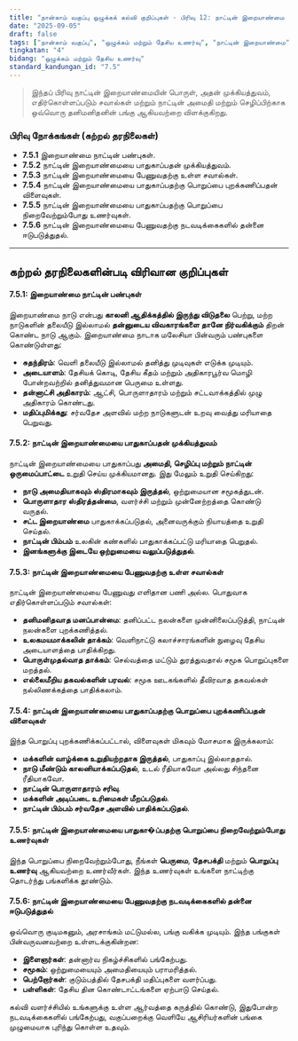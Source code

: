 ```yaml
---
title: "நான்காம் வகுப்பு ஒழுக்கக் கல்வி குறிப்புகள் - பிரிவு 12: நாட்டின் இறையாண்மை பொதுவான பொறுப்பு"
date: "2025-09-05"
draft: false
tags: ["நான்காம் வகுப்பு", "ஒழுக்கம் மற்றும் தேசிய உணர்வு", "நாட்டின் இறையாண்மை", "தேசபக்தி", "குடிமக்களின் பொறுப்பு"]
tingkatan: "4"
bidang: "ஒழுக்கம் மற்றும் தேசிய உணர்வு"
standard_kandungan_id: "7.5"
---
```

> இந்தப் பிரிவு நாட்டின் இறையாண்மையின் பொருள், அதன் முக்கியத்துவம், எதிர்கொள்ளப்படும் சவால்கள் மற்றும் நாட்டின் அமைதி மற்றும் செழிப்பிற்காக ஒவ்வொரு தனிமனிதனின் பங்கு ஆகியவற்றை விளக்குகிறது.

### பிரிவு நோக்கங்கள் (கற்றல் தரநிலைகள்)

  * **7.5.1** இறையாண்மை நாட்டின் பண்புகள்.
  * **7.5.2** நாட்டின் இறையாண்மையை பாதுகாப்பதன் முக்கியத்துவம்.
  * **7.5.3** நாட்டின் இறையாண்மையை பேணுவதற்கு உள்ள சவால்கள்.
  * **7.5.4** நாட்டின் இறையாண்மையை பாதுகாப்பதற்கு பொறுப்பை புறக்கணிப்பதன் விளைவுகள்.
  * **7.5.5** நாட்டின் இறையாண்மையை பாதுகாப்பதற்கு பொறுப்பை நிறைவேற்றும்போது உணர்வுகள்.
  * **7.5.6** நாட்டின் இறையாண்மையை பேணுவதற்கு நடவடிக்கைகளில் தன்னை ஈடுபடுத்துதல்.

-----

## கற்றல் தரநிலைகளின்படி விரிவான குறிப்புகள்

#### 7.5.1: இறையாண்மை நாட்டின் பண்புகள்

இறையாண்மை நாடு என்பது **காலனி ஆதிக்கத்தில் இருந்து விடுதலை** பெற்று, மற்ற நாடுகளின் தலையீடு இல்லாமல் **தன்னுடைய விவகாரங்களை தானே நிர்வகிக்கும்** திறன் கொண்ட நாடு ஆகும். இறையாண்மை நாடாக மலேசியா பின்வரும் பண்புகளை கொண்டுள்ளது:

  * **சுதந்திரம்**: வெளி தலையீடு இல்லாமல் தனித்து முடிவுகள் எடுக்க முடியும்.
  * **அடையாளம்**: தேசியக் கொடி, தேசிய கீதம் மற்றும் அதிகாரபூர்வ மொழி போன்றவற்றில் தனித்துவமான பெருமை உள்ளது.
  * **தன்னாட்சி அதிகாரம்**: ஆட்சி, பொருளாதாரம் மற்றும் சட்டவாக்கத்தில் முழு அதிகாரம் கொண்டது.
  * **மதிப்புமிக்கது**: சர்வதேச அளவில் மற்ற நாடுகளுடன் உறவு வைத்து மரியாதை பெறுவது.

#### 7.5.2: நாட்டின் இறையாண்மையை பாதுகாப்பதன் முக்கியத்துவம்

நாட்டின் இறையாண்மையை பாதுகாப்பது **அமைதி, செழிப்பு மற்றும் நாட்டின் ஒருமைப்பாட்டை** உறுதி செய்ய முக்கியமானது. இது மேலும் உறுதி செய்கிறது:

  * **நாடு அமைதியாகவும் ஸ்திரமாகவும் இருத்தல்**, ஒற்றுமையான சமூகத்துடன்.
  * **பொருளாதார ஸ்திரத்தன்மை**, வளர்ச்சி மற்றும் முன்னேற்றத்தை கொண்டு வருதல்.
  * **சட்ட இறையாண்மை** பாதுகாக்கப்படுதல், அனைவருக்கும் நியாயத்தை உறுதி செய்தல்.
  * **நாட்டின் பிம்பம்** உலகின் கண்களில் பாதுகாக்கப்பட்டு மரியாதை பெறுதல்.
  * **இனங்களுக்கு இடையே ஒற்றுமையை வலுப்படுத்துதல்**.

#### 7.5.3: நாட்டின் இறையாண்மையை பேணுவதற்கு உள்ள சவால்கள்

நாட்டின் இறையாண்மையை பேணுவது எளிதான பணி அல்ல. பொதுவாக எதிர்கொள்ளப்படும் சவால்கள்:

  * **தனிமனிதவாத மனப்பான்மை**: தனிப்பட்ட நலன்களை முன்னிலைப்படுத்தி, நாட்டின் நலன்களை புறக்கணித்தல்.
  * **உலகமயமாக்கலின் தாக்கம்**: வெளிநாட்டு கலாச்சாரங்களின் நுழைவு தேசிய அடையாளத்தை பாதிக்கிறது.
  * **பொருள்முதல்வாத தாக்கம்**: செல்வத்தை மட்டும் துரத்துவதால் சமூக பொறுப்புகளை மறத்தல்.
  * **எல்லைமீறிய தகவல்களின் பரவல்**: சமூக ஊடகங்களில் தீவிரவாத தகவல்கள் நல்லிணக்கத்தை பாதிக்கலாம்.

#### 7.5.4: நாட்டின் இறையாண்மையை பாதுகாப்பதற்கு பொறுப்பை புறக்கணிப்பதன் விளைவுகள்

இந்த பொறுப்பு புறக்கணிக்கப்பட்டால், விளைவுகள் மிகவும் மோசமாக இருக்கலாம்:

  * **மக்களின் வாழ்க்கை உறுதியற்றதாக இருத்தல்**, பாதுகாப்பு இல்லாததால்.
  * **நாடு மீண்டும் காலனியாக்கப்படுதல்**, உடல் ரீதியாகவோ அல்லது சிந்தனை ரீதியாகவோ.
  * **நாட்டின் பொருளாதாரம் சரிவு**.
  * **மக்களின் அடிப்படை உரிமைகள் மீறப்படுதல்**.
  * **நாட்டின் பிம்பம் சர்வதேச அளவில் பாதிக்கப்படுதல்**.

#### 7.5.5: நாட்டின் இறையாண்மையை பாதுகா�ப்பதற்கு பொறுப்பை நிறைவேற்றும்போது உணர்வுகள்

இந்த பொறுப்பை நிறைவேற்றும்போது, நீங்கள் **பெருமை**, **தேசபக்தி** மற்றும் **பொறுப்பு உணர்வு** ஆகியவற்றை உணர்வீர்கள். இந்த உணர்வுகள் உங்களை நாட்டிற்கு தொடர்ந்து பங்களிக்க தூண்டும்.

#### 7.5.6: நாட்டின் இறையாண்மையை பேணுவதற்கு நடவடிக்கைகளில் தன்னை ஈடுபடுத்துதல்

ஒவ்வொரு குடிமகனும், அரசாங்கம் மட்டுமல்ல, பங்கு வகிக்க முடியும். இந்த பங்குகள் பின்வருவனவற்றை உள்ளடக்குகின்றன:

  * **இளைஞர்கள்**: தன்னார்வ நிகழ்ச்சிகளில் பங்கேற்பது.
  * **சமூகம்**: ஒற்றுமையையும் அமைதியையும் பராமரித்தல்.
  * **பெற்றோர்கள்**: குடும்பத்தில் தேசபக்தி மதிப்புகளை வளர்ப்பது.
  * **பள்ளிகள்**: தேசிய தின கொண்டாட்டங்களை ஏற்பாடு செய்தல்.

கல்வி வளர்ச்சியில் உங்களுக்கு உள்ள ஆர்வத்தை கருத்தில் கொண்டு, இதுபோன்ற நடவடிக்கைகளில் பங்கேற்பது, வகுப்பறைக்கு வெளியே ஆசிரியர்களின் பங்கை முழுமையாக புரிந்து கொள்ள உதவும்.